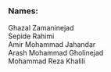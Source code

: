 ### Names:  
Ghazal Zamaninejad  
Sepide Rahimi  
Amir Mohammad Jahandar  
Arash Mohammad Gholinejad  
Mohammad Reza Khalili
